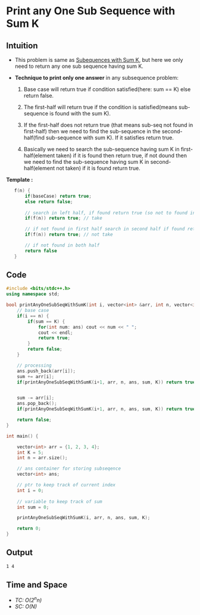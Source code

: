 # Print any One Sub Sequence with Sum K

## Intuition
- This problem is same as [Subequences with Sum K](2.SubSequencesWithSumK.md), but here we only need to return any one sub sequence having sum K.

- <b>Technique to print only one answer</b> in any subsequence problem:
    
    1. Base case will return true if condition satisfied(here: sum == K) else return false.

    2. The first-half will return true if the condition is satisfied(means sub-sequence is found with the sum K).

    3. If the first-half does not return true (that means sub-seq not found in first-half) then we need to find the sub-sequence in the second-half(find sub-sequence with sum K). If it satisfies return true.

    4. Basically we need to search the sub-sequence having sum K in first-half(element taken) if it is found then return true, if not dound then we need to find the sub-sequence having sum K in second-half(element not taken) if it is found return true.

 **Template :**  
``` cpp  
   f(n) {
       if(baseCase) return true;  
       else return false;  
       
       // search in left half, if found return true (so not to found in right half)
       if(f(n)) return true; // take  

       // if not found in first half search in second half if found return true so no need to call further recursive call
       if(f(n)) return true; // not take

       // if not found in both half
       return false    
   }
```



## Code
```cpp
#include <bits/stdc++.h>
using namespace std;

bool printAnyOneSubSeqWithSumK(int i, vector<int> &arr, int n, vector<int> &ans, int sum, int K) {
    // base case
    if(i == n) {
        if(sum == K) {
            for(int num: ans) cout << num << " ";
            cout << endl;
            return true;
        }
        return false;
    }

    // processing
    ans.push_back(arr[i]);
    sum += arr[i];
    if(printAnyOneSubSeqWithSumK(i+1, arr, n, ans, sum, K)) return true; // take


    sum -= arr[i];
    ans.pop_back();
    if(printAnyOneSubSeqWithSumK(i+1, arr, n, ans, sum, K)) return true; // not take

    return false;
}

int main() {

    vector<int> arr = {1, 2, 3, 4};
    int K = 5;
    int n = arr.size();

    // ans container for storing subseqence
    vector<int> ans;

    // ptr to keep track of current index
    int i = 0;
    
    // variable to keep track of sum
    int sum = 0;

    printAnyOneSubSeqWithSumK(i, arr, n, ans, sum, K);

    return 0;
}
```

## Output

```bash
1 4 
```

## Time and Space
- *TC: O(2<sup>n</sup>n)*
- *SC: O(N)*
